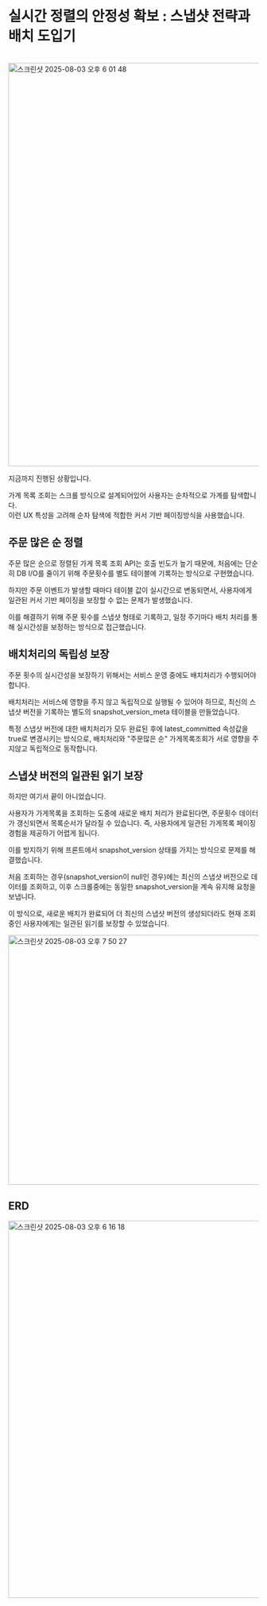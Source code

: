 # 실시간 정렬의 안정성 확보 : 스냅샷 전략과 배치 도입기
</br>
<img width="1510" height="812" alt="스크린샷 2025-08-03 오후 6 01 48" src="https://github.com/user-attachments/assets/e624cbad-9b0d-402f-aeac-92f224ae8bf1" />

지금까지 진행된 상황입니다. 


가계 목록 조회는 스크롤 방식으로 설계되어있어 사용자는 순차적으로 가계를 탐색합니다.</br>
이런 UX 특성을 고려해 순차 탐색에 적합한 커서 기반 페이징방식을 사용했습니다.</br>

## 주문 많은 순 정렬

주문 많은 순으로 정렬된 가게 목록 조회 API는 호출 빈도가 높기 때문에, 처음에는 단순히 DB I/O를 줄이기 위해 주문횟수를 별도 테이블에 기록하는 방식으로 구현했습니다.

하지만 주문 이벤트가 발생할 때마다 테이블 값이 실시간으로 변동되면서, 사용자에게 일관된 커서 기반 페이징을 보장할 수 없는 문제가 발생했습니다.

이를 해결하기 위해 주문 횟수를 스냅샷 형태로 기록하고, 일정 주기마다 배치 처리를 통해 실시간성을 보정하는 방식으로 접근했습니다.</br>

## 배치처리의 독립성 보장

주문 횟수의 실시간성을 보장하기 위해서는 서비스 운영 중에도 배치처리가 수행되어야 합니다.

배치처리는 서비스에 영향을 주지 않고 독립적으로 실행될 수 있어야 하므로, 최신의 스냅샷 버전을 기록하는 별도의 snapshot_version_meta 테이블을 만들었습니다.

특정 스냅샷 버전에 대한  배치처리가 모두 완료된 후에 latest_committed 속성값을 true로 변경시키는 방식으로, 배치처리와 "주문많은 순" 가게목록조회가 서로 영향을 주지않고 독립적으로 동작합니다.

## 스냅샷 버전의 일관된 읽기 보장

하지만 여기서 끝이 아니었습니다. 

사용자가 가게목록을 조회하는 도중에 새로운 배치 처리가 완료된다면, 주문횟수 데이터가 갱신되면서 목록순서가 달라질 수 있습니다. 즉, 사용자에게 일관된 가게목록 페이징 경험을 제공하기 어렵게 됩니다.

이를 방지하기 위해 프론트에서 snapshot_version 상태를 가지는 방식으로 문제를 해결했습니다.

처음 조회하는 경우(snapshot_version이 null인 경우)에는 최신의 스냅샷 버전으로 데이터를 조회하고, 이후 스크롤중에는 동일한 snapshot_version을 계속 유지해 요청을 보냅니다.

이 방식으로, 새로운 배치가 완료되어 더 최신의 스냅샷 버전의 생성되더라도 현재 조회중인 사용자에게는 일관된 읽기를 보장할 수 있었습니다.

<img width="803" height="503" alt="스크린샷 2025-08-03 오후 7 50 27" src="https://github.com/user-attachments/assets/47f92a37-574d-42ff-8ea8-1867538f4b89" />

## ERD

<img width="716" height="760" alt="스크린샷 2025-08-03 오후 6 16 18" src="https://github.com/user-attachments/assets/8bcc81b3-9053-4ea3-8c78-e79d3c11cb29" />

